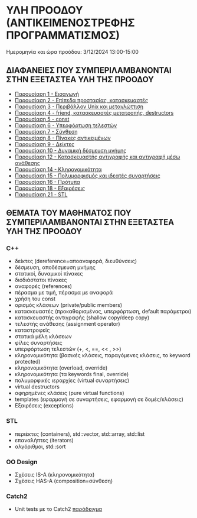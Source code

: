 # ΥΛΗ ΠΡΟΟΔΟΥ (ΑΝΤΙΚΕΙΜΕΝΟΣΤΡΕΦΗΣ ΠΡΟΓΡΑΜΜΑΤΙΣΜΟΣ)

Ημερομηνία και ώρα προόδου: 3/12/2024 13:00-15:00

## ΔΙΑΦΑΝΕΙΕΣ ΠΟΥ ΣΥΜΠΕΡΙΛΑΜΒΑΝΟΝΤΑΙ ΣΤΗΝ ΕΞΕΤΑΣΤΕΑ ΥΛΗ ΤΗΣ ΠΡΟΟΔΟΥ

* [Παρουσίαση 1 - Εισαγωγή](./OOP1.pdf)
* [Παρουσίαση 2 - Επίπεδα προστασίας, κατασκευαστές](./OOP2.pdf)
* [Παρουσίαση 3 - Περιβάλλον Unix και μεταγλώττιση](./OOP3.pdf)
* [Παρουσίαση 4 - friend, κατασκευαστές μετατροπής, destructors](./OOP4.pdf)
* [Παρουσίαση 5 - const](./OOP5.pdf)
* [Παρουσίαση 6 - Υπερφόρτωση τελεστών](./OOP6.pdf)
* [Παρουσίαση 7 - Σύνθεση](./OOP7.pdf)
* [Παρουσίαση 8 - Πίνακες αντικειμένων](./OOP8.pdf)
* [Παρουσίαση 9 - Δείκτες](./OOP9.pdf)
* [Παρουσίαση 10 - Δυναμική δέσμευση μνήμης](./OOP10.pdf)
* [Παρουσίαση 12 - Κατασκευαστής αντιγραφής και αντιγραφή μέσω ανάθεσης](./OOP12.pdf) 
* [Παρουσίαση 14 - Κληρονομικότητα](./OOP14.pdf)
* [Παρουσίαση 15 - Πολυμορφισμός και ιδεατές συναρτήσεις](./OOP15.pdf)
* [Παρουσίαση 16 - Πρότυπα](./OOP16.pdf)
* [Παρουσίαση 18 - Εξαιρέσεις](./OOP18.pdf)
* [Παρουσίαση 21 - STL](./STL.pdf)


## ΘΕΜΑΤΑ ΤΟΥ ΜΑΘΗΜΑΤΟΣ ΠΟΥ ΣΥΜΠΕΡΙΛΑΜΒΑΝΟΝΤΑΙ ΣΤΗΝ ΕΞΕΤΑΣΤΕΑ ΥΛΗ ΤΗΣ ΠΡΟΟΔΟΥ

### C++

* δείκτες (dereference=αποαναφορά, διευθύνσεις)
* δέσμευση, αποδέσμευση μνήμης
* στατικοί, δυναμικοί πίνακες
* δισδιάστατοι πίνακες
* αναφορές (references)
* πέρασμα με τιμή, πέρασμα με αναφορά
* χρήση του const
* ορισμός κλάσεων (private/public members)
* κατασκευαστές (προκαθορισμένος, υπερφόρτωση, default παράμετροι)
* κατασκευαστής αντιγραφής (shallow copy/deep copy)
* τελεστής ανάθεσης (assignment operator)
* καταστροφείς
* στατικά μέλη κλάσεων
* φίλες συναρτήσεις
* υπερφόρτωση τελεστών (+, <, ==, << , >>)
* κληρονομικότητα (βασικές κλάσεις, παραγόμενες κλάσεις, το keyword protected)
* κληρονομικότητα (overload, override)
* κληρονομικότητα (τα keywords final, override)
* πολυμορφικές ιεραρχίες (virtual συναρτήσεις)
* virtual destructors
* αφηρημένες κλάσεις (pure virtual functions)
* templates (εφαρμογή σε συναρτήσεις, εφαρμογή σε δομές/κλάσεις)
* Εξαιρέσεις (exceptions)

### STL

* περιέκτες (containers), std::vector, std::array, std::list
* επαναλήπτες (iterators)
* αλγόριθμοι, std::sort

### OO Design

* Σχέσεις IS-A (κληρονομικότητα) 
* Σχέσεις HAS-A (composition=σύνθεση)

### Catch2
 * Unit tests με το Catch2 [παράδειγμα](./catch2_examples/fizzbuzz/README.md)